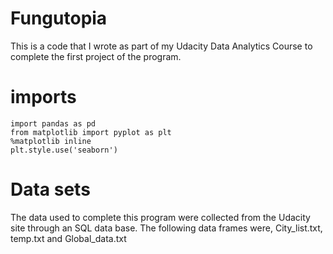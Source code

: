 # Fungutopia
This is a code that I wrote as part of my Udacity Data Analytics Course to complete the first project of the program.


# imports
    import pandas as pd
    from matplotlib import pyplot as plt
    %matplotlib inline
    plt.style.use('seaborn')
# Data sets
The data used to complete this program were collected from the Udacity site through an SQL data base. The following data frames were, City_list.txt, temp.txt and Global_data.txt
